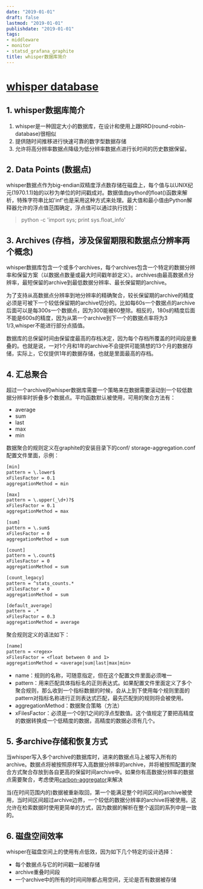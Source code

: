 ```yaml
---
date: "2019-01-01"
draft: false
lastmod: "2019-01-01"
publishdate: "2019-01-01"
tags:
- middleware
- monitor
- statsd_grafana_graphite
title: whisper数据库简介
---
```


# [whisper database](https://graphite.readthedocs.io/en/latest/whisper.html)

## 1. whisper数据库简介

1. whisper是一种固定大小的数据库，在设计和使用上跟RRD(round-robin-database)很相似
2. 提供随时间推移进行快速可靠的数字型数据存储
3. 允许将高分辨率数据点降级为低分辨率数据点进行长时间的历史数据保留。

## 2. Data Points (数据点)

whisper数据点作为big-endian双精度浮点数存储在磁盘上，每个值与以UNIX纪元(1970.1.1)始的以秒为单位的时间戳成对。数据值由python的float()函数来解析，特殊字符串比如'inf'也是采用这种方式来处理。最大值和最小值由Python解释器允许的浮点值范围确定，浮点值可以通过执行找到：
> python -c 'import sys; print sys.float_info'

## 3. Archives (存档，涉及保留期限和数据点分辨率两个概念)

whisper数据库包含一个或多个archives，每个archives包含一个特定的数据分辨率和保留方案（以数据点数量或最大时间戳年龄定义）。archives由最高数据点分辨率，最短保留的archive到最低数据分辨率、最长保留期的archive。

为了支持从高数据点分辨率到地分辨率的精确聚合，较长保留期的archive的精度必须是可被下一个较低保留期的archive切分的。比如每60s一个数据点的archive后面可以是每300s一个数据点，因为300能被60整除。相反的，180s的精度后面不能是600s的精度，因为从第一个archive到下一个的数据点率将为3 1/3,whisper不能进行部分点插值。

数据库的总保留时间由保留度最高的存档决定，因为每个存档所覆盖的时间段是重叠的。也就是说，一对1个月和1年的archive不会提供可能猜想的13个月的数据存储，实际上，它仅提供1年的数据存储，也就是里面最高的存档。

## 4. 汇总聚合

超过一个archive的whisper数据库需要一个策略来在数据需要滚动到一个较低数据分辨率时折叠多个数据点。平均函数默认被使用，可用的聚合方法有：

* average
* sum
* last
* max
* min
  
数据聚合的规则定义在graphite的安装目录下的conf/ storage-aggregation.conf配置文件里面，示例：

```txt
[min]
pattern = \.lower$
xFilesFactor = 0.1
aggregationMethod = min

[max]
pattern = \.upper(_\d+)?$
xFilesFactor = 0.1
aggregationMethod = max

[sum]
pattern = \.sum$
xFilesFactor = 0
aggregationMethod = sum

[count]
pattern = \.count$
xFilesFactor = 0
aggregationMethod = sum

[count_legacy]
pattern = ^stats_counts.*
xFilesFactor = 0
aggregationMethod = sum

[default_average]
pattern = .*
xFilesFactor = 0.3
aggregationMethod = average
```

聚合规则定义的语法如下：

```txt
[name]
pattern = <regex>
xFilesFactor = <float between 0 and 1>
aggregationMethod = <average|sum|last|max|min>
```

* name：规则的名称，可随意指定，但在这个配置文件里面必须唯一
* pattern：用来匹配具体指标名的正则表达式。如果配置文件里面定义了多个聚合规则，那么收到一个指标数据的时候，会从上到下使用每个规则里面的pattern对指标名称进行正则表达式匹配，最先匹配到的规则将会被使用。
* aggregationMethod：数据聚合策略（方法）
* xFilesFactor：必须是一个0到1之间的浮点型数值。这个值规定了要把高精度的数据转换成一个低精度的数据，高精度的数据必须有几个。

## 5. 多archive存储和恢复方式

当whisper写入多个archive的数据库时，进来的数据点马上被写入所有的archive。数据点将被按照原样写入高数据分辨率的archive，并将被按照配置的聚合方式聚合存放到各自更高的保留时间archive中。如果你有高数据分辨率的数据点需要聚合，考虑使用[carbon-aggregator](https://graphite.readthedocs.io/en/latest/carbon-daemons.html)来解决

当(在时间范围内的)数据被重新取回，第一个能满足整个时间区间的archive被使用，当时间区间超过archive边界，一个较低的数据分辨率的archive将被使用。这允许在检索数据时使用更简单的方式，因为数据的解析在整个返回的系列中是一致的。

## 6. 磁盘空间效率

whisper在磁盘空间上的使用有点低效，因为如下几个特定的设计选择：

* 每个数据点与它的时间戳一起被存储
* archive重叠时间段
* 一个archive中的所有的时间间隙都占用空间，无论是否有数据被存储